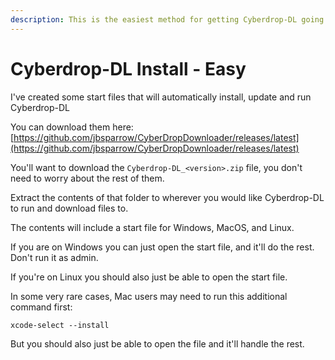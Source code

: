 ```yaml
---
description: This is the easiest method for getting Cyberdrop-DL going!
---
```


# Cyberdrop-DL Install - Easy

I've created some start files that will automatically install, update and run Cyberdrop-DL

You can download them here: [https://github.com/jbsparrow/CyberDropDownloader/releases/latest](https://github.com/jbsparrow/CyberDropDownloader/releases/latest)

You'll want to download the `Cyberdrop-DL_<version>.zip` file, you don't need to worry about the rest of them.

Extract the contents of that folder to wherever you would like Cyberdrop-DL to run and download files to.

The contents will include a start file for Windows, MacOS, and Linux.

If you are on Windows you can just open the start file, and it'll do the rest. Don't run it as admin.

If you're on Linux you should also just be able to open the start file.

In some very rare cases, Mac users may need to run this additional command first:

```
xcode-select --install
```

But you should also just be able to open the file and it'll handle the rest.

